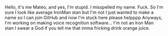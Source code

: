 Hello, it's me Mateo, and yes, I'm stupid. I misspelled my name. Fuck.
So I'm sure I look like average IronMan stan but I'm not I just wanted to make a name so I can join GitHub and now I'm stuck here please helpppp
Anyways, I'm working on making voice recognition software... I'm not an Iron Man stan I swear a God if you tell me that imma fricking drink orange juice.
